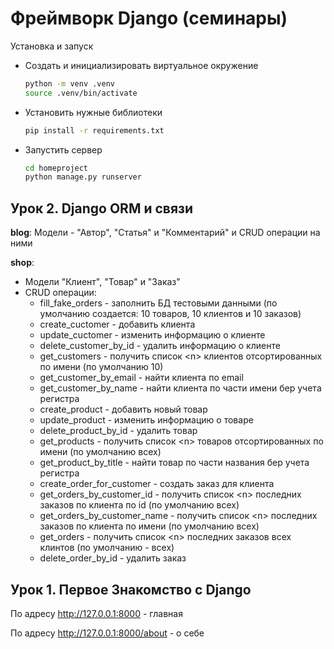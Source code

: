 # Фреймворк Django (семинары)

Установка и запуск

- Создать и инициализировать виртуальное окружение

    ```bash
    python -m venv .venv
    source .venv/bin/activate
    ```

- Установить нужные библиотеки

    ```bash
    pip install -r requirements.txt
    ```

- Запустить сервер

    ```bash
    cd homeproject
    python manage.py runserver
    ```

## Урок 2. Django ORM и связи

  **blog**: Модели - "Автор", "Статья" и "Комментарий" и CRUD операции на ними
  
  **shop**:

- Модели "Клиент", "Товар" и "Заказ"
- CRUD операции:
  - fill_fake_orders - заполнить БД тестовыми данными (по умолчанию создается: 10 товаров, 10 клиентов и 10 заказов)
  - create_cuctomer - добавить клиента
  - update_cuctomer - изменить информацию о клиенте
  - delete_customer_by_id - удалить информацию о клиенте
  - get_customers - получить список \<n> клиентов отсортированных по имени (по умолчанию 10)
  - get_customer_by_email - найти клиента по email
  - get_customer_by_name - найти клиента по части имени беp учета регистра
  - create_product - добавить новый товар
  - update_product - изменить информацию о товаре
  - delete_product_by_id - удалить товар
  - get_products - получить список \<n> товаров отсортированных по имени (по умолчанию всех)
  - get_product_by_title - найти товар по части названия беp учета регистра
  - create_order_for_customer - создать заказ для клиента
  - get_orders_by_customer_id - получить список \<n> последних заказов по клиента по id (по умолчанию всех)
  - get_orders_by_customer_name - получить список \<n> последних заказов по клиента по имени (по умолчанию всех)
  - get_orders - получить список \<n> последних заказов всех клинтов (по умолчанию - всех)
  - delete_order_by_id - удалить заказ

## Урок 1. Первое Знакомство с Django

По адресу <http://127.0.0.1:8000> - главная

По адресу <http://127.0.0.1:8000/about> - о себе
